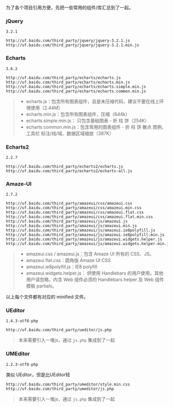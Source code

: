 
为了各个项目引用方便，先把一些常用的组件/库汇总到了一起。

### jQuery
`3.2.1`
```
http://uf.baidu.com/third_party/jquery/jquery-3.2.1.js
http://uf.baidu.com/third_party/jquery/jquery-3.2.1.min.js
```


### Echarts
`3.6.2`

```
http://uf.baidu.com/third_party/echarts/echarts.js
http://uf.baidu.com/third_party/echarts/echarts.min.js
http://uf.baidu.com/third_party/echarts/echarts.simple.min.js
http://uf.baidu.com/third_party/echarts/echarts.common.min.js
```

> * echarts.js：包含所有图表组件，且是未压缩代码，建议不要在线上环境使用（2.44M）
> * echarts.min.js：包含所有图表组件，压缩（644k）
> * echarts.simple.min.js： 只包含基础图表 - 折 柱 饼（254K）
> * echarts.common.min.js：包含常用的图表组件 - 折 柱 饼 散点 图例、工具栏 标注/线/域、数据区域缩放（387K）


### Echarts2
`2.2.7`

```
http://uf.baidu.com/third_party/echarts2/echarts.js
http://uf.baidu.com/third_party/echarts2/echarts-all.js
```


### Amaze-UI 

`2.7.2`

```
http://uf.baidu.com/third_party/amazeui/css/amazeui.css
http://uf.baidu.com/third_party/amazeui/css/amazeui.min.css
http://uf.baidu.com/third_party/amazeui/css/amazeui.flat.css
http://uf.baidu.com/third_party/amazeui/css/amazeui.flat.min.css
http://uf.baidu.com/third_party/amazeui/js/amazeui.js
http://uf.baidu.com/third_party/amazeui/js/amazeui.min.js
http://uf.baidu.com/third_party/amazeui/js/amazeui.ie8polyfill.js
http://uf.baidu.com/third_party/amazeui/js/amazeui.ie8polyfill.min.js
http://uf.baidu.com/third_party/amazeui/js/amazeui.widgets.helper.js
http://uf.baidu.com/third_party/amazeui/js/amazeui.widgets.helper.min.js
```

> * amazeui.css / amazeui.js：包含 Amaze UI 所有的 CSS、JS。
> * amazeui.flat.css：圆角版 Amaze UI CSS
> * amazeui.ie8polyfill.js：IE8 polyfill
> * amazeui.widgets.helper.js： 供使用 Handlebars 的用户使用，其他用户请忽略，内含 Web 组件必须的 Handlebars helper 及 Web 组件模板 partials。

以上每个文件都有对应的 minified 文件。

### UEditor
`1.4.3-utf8-php`

```
http://uf.baidu.com/third_party/ueditor/js.php
```

> 本来需要引入一堆js，通过 `js.php` 集成到了一起


### UMEditor
`1.2.3-utf8-php`

类似 UEditor，但是比UEditor轻

```
http://uf.baidu.com/third_party/umeditor/style.min.css
http://uf.baidu.com/third_party/umeditor/js.php
```

> 本来需要引入一堆js，通过 `js.php` 集成到了一起


